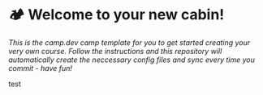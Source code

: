 # :camping: Welcome to your new cabin!

*This is the camp.dev camp template for you to get started creating your very own course. Follow the instructions and this repository will automatically create the neccessary config files and sync every time you commit - have fun!*

test

